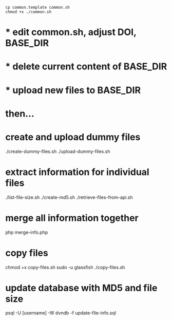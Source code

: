 ```
cp common.template common.sh
chmod +x ./common.sh
```

# * edit common.sh, adjust DOI, BASE_DIR
# * delete current content of BASE_DIR
# * upload new files to BASE_DIR
# then...

# create and upload dummy files
./create-dummy-files.sh
./upload-dummy-files.sh

# extract information for individual files
./list-file-size.sh
./create-md5.sh
./retrieve-files-from-api.sh

# merge all information together
php merge-info.php

# copy files
chmod +x copy-files.sh
sudo -u glassfish ./copy-files.sh

# update database with MD5 and file size
psql -U [username] -W dvndb -f update-file-info.sql
